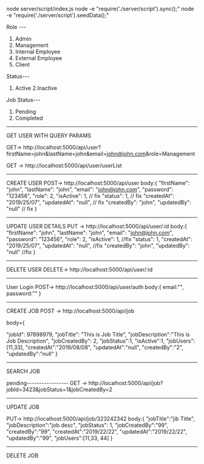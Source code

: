 node server/script/index.js
node -e "require('./server/script').sync();"
node -e "require('./server/script').seedData();"


Role --- 
1. Admin
2. Management
3. Internal Employee
4. External Employee
5. Client

Status---
1. Active
2.Inactive

Job Status---
1. Pending
2. Completed


-------------------------------
GET USER WITH QUERY PARAMS


GET-> http://localhost:5000/api/user?firstName=john&lastName=john&email=john@john.com&role=Management

GET -> http://localhost:5000/api/user/userList

--------------------------------
CREATE USER 
POST-> http://localhost:5000/api/user
body:{
"firstName": "john",
"lastName": "john",
"email": "john@john.com",
"password": "123456",
"role": 2,
"isActive": 1, // fix
"status": 1, // fix
"createdAt": "2019/25/07",
"updatedAt": "null", // fix
"createdBy": "john",
"updatedBy": "null" // fix
}

-------------------------------------------

UPDATE USER DETAILS
PUT -> http://localhost:5000/api/user/:id
body:{
"firstName": "john",
"lastName": "john",
"email": "john@john.com",
"password": "123456",
"role": 2,
"isActive": 1, //fix
"status": 1,
"createdAt": "2019/25/07",
"updatedAt": "null", //fix
"createdBy": "john",
"updatedBy": "null" //fix
}

--------------
DELETE USER
DELETE-> http://localhost:5000/api/user/:id

--------------
User Login
POST-> http://localhost:5000/api/user/auth
body:{
    email:"",
    password:""
}

----------------------
CREATE JOB
POST -> http://localhost:5000/api/job

body={

"jobId": 97898979,
"jobTitle": "This is Job Title",
"jobDescription":"This is Job Description",
"jobCreatedBy": 2,
"jobStatus":1,
"isActive":1,
"jobUsers": [11,33],
"createdAt":"2019/08/08",
"updatedAt":"null",
"createdBy":"2",
"updatedBy":"null"
}

-----------------------
SEARCH JOB

pending----------------- GET -> http://localhost:5000/api/job?jobId=3423&jobStatus=1&jobCreatedBy=2

-------------------------
UPDATE JOB

PUT-> http://localhost:5000/api/job/323242342
body:{
	"jobTitle":"jib Title",
	"jobDescription":"job desc",
	"jobStatus": 1,
	"jobCreatedBy":"99",
	"createdBy":"99",
	"createdAt":"2019/22/22",
	"updatedAt":"2019/22/22",
	"updatedBy":"99",
"jobUsers":[11,33, 44]
}

-------------------------
DELETE JOB


